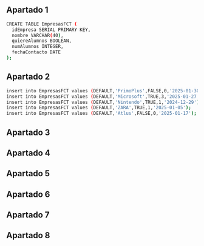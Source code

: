 ## Apartado 1 

```bash
CREATE TABLE EmpresasFCT (
  idEmpresa SERIAL PRIMARY KEY,
  nombre VARCHAR(40),
  quiereAlumnos BOOLEAN,
  numAlumnos INTEGER,
  fechaContacto DATE
);
```

## Apartado 2 

```bash
insert into EmpresasFCT values (DEFAULT,'PrimoPlus',FALSE,0,'2025-01-30');
insert into EmpresasFCT values (DEFAULT,'Microsoft',TRUE,3,'2025-01-27');
insert into EmpresasFCT values (DEFAULT,'Nintendo',TRUE,1,'2024-12-29');
insert into EmpresasFCT values (DEFAULT,'ZARA',TRUE,1,'2025-01-05');
insert into EmpresasFCT values (DEFAULT,'Atlus',FALSE,0,'2025-01-17');
```

## Apartado 3 

## Apartado 4 

## Apartado 5

## Apartado 6 

## Apartado 7

## Apartado 8 

